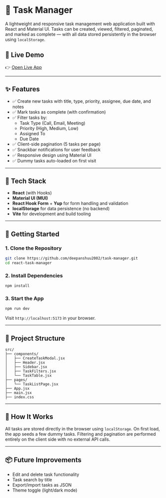
# 📝 Task Manager

A lightweight and responsive task management web application built with React and Material UI. Tasks can be created, viewed, filtered, paginated, and marked as complete — with all data stored persistently in the browser using `localStorage`.

## 🔗 Live Demo

👉 [Open Live App](https://task-manager-web-application.netlify.app/)

---

## ✨ Features

- ✅ Create new tasks with title, type, priority, assignee, due date, and notes
- ✅ Mark tasks as complete (with confirmation)
- ✅ Filter tasks by:
  - Task Type (Call, Email, Meeting)
  - Priority (High, Medium, Low)
  - Assigned To
  - Due Date
- ✅ Client-side pagination (5 tasks per page)
- ✅ Snackbar notifications for user feedback
- ✅ Responsive design using Material UI
- ✅ Dummy tasks auto-loaded on first visit

---

## 💾 Tech Stack

- **React** (with Hooks)
- **Material UI (MUI)**
- **React Hook Form** + **Yup** for form handling and validation
- **localStorage** for data persistence (no backend)
- **Vite** for development and build tooling

---

## 🚀 Getting Started

### 1. Clone the Repository

```bash
git clone https://github.com/deepanshuu2002/task-manager.git
cd react-task-manager
```

### 2. Install Dependencies

```bash
npm install
```

### 3. Start the App

```bash
npm run dev
```

Visit `http://localhost:5173` in your browser.

---

## 📁 Project Structure

```
src/
├── components/
│   ├── CreateTaskModal.jsx
│   ├── Header.jsx
│   ├── Sidebar.jsx
│   ├── TaskFilters.jsx
│   └── TaskTable.jsx
├── pages/
│   └── TaskListPage.jsx
├── App.jsx
├── main.jsx
├── index.css
```

---

## 🧠 How It Works

All tasks are stored directly in the browser using `localStorage`. On first load, the app seeds a few dummy tasks. Filtering and pagination are performed entirely on the client side with no external API calls.

---

## 📦 Future Improvements

- Edit and delete task functionality
- Task search by title
- Export/import tasks as JSON
- Theme toggle (light/dark mode)

